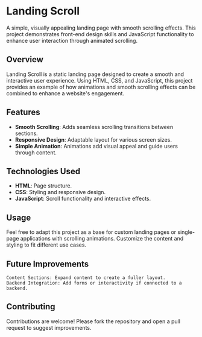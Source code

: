 # Landing Scroll

A simple, visually appealing landing page with smooth scrolling effects. This project demonstrates front-end design skills and JavaScript functionality to enhance user interaction through animated scrolling.

## Overview

Landing Scroll is a static landing page designed to create a smooth and interactive user experience. Using HTML, CSS, and JavaScript, this project provides an example of how animations and smooth scrolling effects can be combined to enhance a website's engagement.

## Features

- **Smooth Scrolling**: Adds seamless scrolling transitions between sections.
- **Responsive Design**: Adaptable layout for various screen sizes.
- **Simple Animation**: Animations add visual appeal and guide users through content.

## Technologies Used

- **HTML**: Page structure.
- **CSS**: Styling and responsive design.
- **JavaScript**: Scroll functionality and interactive effects.


## Usage

Feel free to adapt this project as a base for custom landing pages or single-page applications with scrolling animations. Customize the content and styling to fit different use cases.

## Future Improvements

    Content Sections: Expand content to create a fuller layout.
    Backend Integration: Add forms or interactivity if connected to a backend.

## Contributing

Contributions are welcome! Please fork the repository and open a pull request to suggest improvements.
